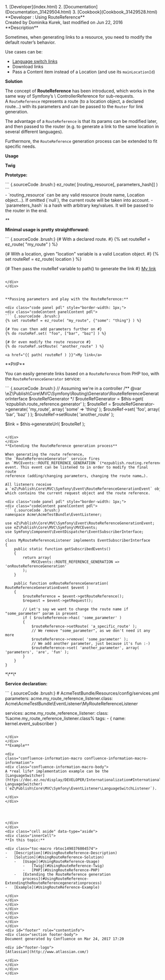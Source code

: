 <div id="page">
<div id="main" class="aui-page-panel">
<div id="main-header">
<div id="breadcrumb-section">
1.  [Developer](index.html)
2.  [Documentation](Documentation_31429504.html)
3.  [Cookbook](Cookbook_31429528.html)

</div>
**Developer : Using RouteReference**

</div>
<div id="content" class="view">
<div class="page-metadata">
Created by Dominika Kurek, last modified on Jun 22, 2016

</div>
<div id="main-content" class="wiki-content group">
<div class="contentLayout2">
<div class="columnLayout two-right-sidebar"
data-layout="two-right-sidebar">
<div class="cell normal" data-type="normal">
<div class="innerCell">
**Description**

Sometimes, when generating links to a resource, you need to modify the
default router’s behavior.

Use cases can be:

-   [Language switch
    links](https://doc.ez.no/display/DEVELOPER/Internationalization#Internationalization-LanguageSwitcher)
-   Download links
-   Pass a Content item instead of a Location (and use
    its `mainLocationId`)

**Solution**

The concept of **RouteReference** has been introduced, which works in
the same way of
Symfony’s \\ ControllerReference[](http://api.symfony.com/2.3/Symfony/Component/HttpKernel/Controller/ControllerReference.html) for
sub-requests. A `RouteReference` represents a route (to a location
object, a declared route…) with its parameters and can be passed to
the `Router` for link generation.

The advantage of a `RouteReference` is that its params can be modified
later, and then passed to the router (e.g. to generate a link to the
same location in several different languages).

Furthermore, the `RouteReference` generation process can be extended to
fit specific needs.

**Usage**

**Twig**

**Prototype:**

<div class="code panel pdl" style="border-width: 1px;">
<div class="codeContent panelContent pdl">
``` {.sourceCode .brush:}
ez_route( [routing_resource[, parameters_hash]] )
```

</div>
</div>
-   `routing_resource` can be any valid resource (route name,
    Location object…). If omitted (`null`), the current route will be
    taken into account.
-   `parameters_hash` is a hash with arbitrary key/values. It will be
    passed to the router in the end.

*\**\*

**Minimal usage is pretty straightforward:**

<div class="code panel pdl" style="border-width: 1px;">
<div class="codeContent panelContent pdl">
``` {.sourceCode .brush:}
{# With a declared route. #}
{% set routeRef = ez_route( "my_route" ) %}

{# With a location, given "location" variable is a valid Location object. #}
{% set routeRef = ez_route( location ) %}

{# Then pass the routeRef variable to path() to generate the link #}
<a href="{{ path( routeRef ) }}">My link</a>
```

</div>
</div>
 

**Passing parameters and play with the RouteReference:**

<div class="code panel pdl" style="border-width: 1px;">
<div class="codeContent panelContent pdl">
``` {.sourceCode .brush:}
{% set routeRef = ez_route( "my_route", {"some": "thing"} ) %}

{# You can then add parameters further on #}
{% do routeRef.set( "foo", ["bar", "baz"] ) %}

{# Or even modify the route resource #}
{% do routeRef.setRoute( "another_route" ) %}

<a href="{{ path( routeRef ) }}">My link</a>
```

</div>
</div>
**PHP**

You can easily generate links based on a `RouteReference` from PHP too,
with the `RouteReferenceGenerator` service:

<div class="code panel pdl" style="border-width: 1px;">
<div class="codeContent panelContent pdl">
``` {.sourceCode .brush:}
// Assuming we're in a controller
/** @var \eZ\Publish\Core\MVC\Symfony\Routing\Generator\RouteReferenceGeneratorInterface $routeRefGenerator */
$routeRefGenerator = $this->get( 'ezpublish.route_reference.generator' );
$routeRef = $routeRefGenerator->generate( 'my_route', array( 'some' => 'thing' );
$routeRef->set( 'foo', array( 'bar', 'baz' ) );
$routeRef->setRoute( 'another_route' );

$link = $this->generateUrl( $routeRef );
```

</div>
</div>
**Extending the RouteReference generation process**

When generating the route reference,
the `RouteReferenceGenerator` service fires
an `MVCEvents::ROUTE_REFERENCE_GENERATION `(*ezpublish.routing.reference\_generation*)
event. This event can be listened to in order to modify the final route
reference (adding/changing parameters, changing the route name…).

All listeners receive
a `eZ\Publish\Core\MVC\Symfony\Event\RouteReferenceGenerationEvent` object,
which contains the current request object and the route reference.

<div class="code panel pdl" style="border-width: 1px;">
<div class="codeContent panelContent pdl">
``` {.sourceCode .brush:}
namespace Acme\AcmeTestBundle\EventListener;

use eZ\Publish\Core\MVC\Symfony\Event\RouteReferenceGenerationEvent;
use eZ\Publish\Core\MVC\Symfony\MVCEvents;
use Symfony\Component\EventDispatcher\EventSubscriberInterface;

class MyRouteReferenceListener implements EventSubscriberInterface
{
    public static function getSubscribedEvents()
    {
        return array(
            MVCEvents::ROUTE_REFERENCE_GENERATION => 'onRouteReferenceGeneration'
        );
    }

    public function onRouteReferenceGeneration( RouteReferenceGenerationEvent $event )
    {
        $routeReference = $event->getRouteReference();
        $request = $event->getRequest();

        // Let's say we want to change the route name if "some_parameter" param is present
        if ( $routeReference->has( 'some_parameter' )
        {
            $routeReference->setRoute( 'a_specific_route' );
            // We remove "some_parameter", as we don't need it any more
            $routeReference->remove( 'some_parameter' );
            // We add another parameter, just because it's fun :-)
            $routeReference->set( 'another_parameter', array( 'parameters', 'are', 'fun' );
        }
    }
}
```

</div>
</div>
*\**\*

**Service declaration:**

<div class="code panel pdl" style="border-width: 1px;">
<div class="codeContent panelContent pdl">
``` {.sourceCode .brush:}
# AcmeTestBundle/Resources/config/services.yml
parameters:
    acme.my_route_reference_listener.class: Acme\AcmeTestBundle\EventListener\MyRouteReferenceListener

services:
    acme.my_route_reference_listener:
        class: %acme.my_route_reference_listener.class%
        tags:
            - { name: kernel.event_subscriber }
```

</div>
</div>
**Example**

<div
class="confluence-information-macro confluence-information-macro-information">
<div class="confluence-information-macro-body">
A *real life* implementation example can be the
[LanguageSwitcher](https://doc.ez.no/display/DEVELOPER/Internationalization#Internationalization-LanguageSwitcher)
(`eZ\Publish\Core\MVC\Symfony\EventListener\LanguageSwitchListener`).

</div>
</div>
 

 

</div>
</div>
<div class="cell aside" data-type="aside">
<div class="innerCell">
**In this topic:**

<div class="toc-macro rbtoc1490376004574">
-   [Description](#UsingRouteReference-Description)
-   [Solution](#UsingRouteReference-Solution)
    -   [Usage](#UsingRouteReference-Usage)
        -   [Twig](#UsingRouteReference-Twig)
        -   [PHP](#UsingRouteReference-PHP)
    -   [Extending the RouteReference generation
        process](#UsingRouteReference-ExtendingtheRouteReferencegenerationprocess)
-   [Example](#UsingRouteReference-Example)

</div>
</div>
</div>
</div>
</div>
</div>
</div>
</div>
<div id="footer" role="contentinfo">
<div class="section footer-body">
Document generated by Confluence on Mar 24, 2017 17:20

<div id="footer-logo">
[Atlassian](http://www.atlassian.com/)

</div>
</div>
</div>
</div>

